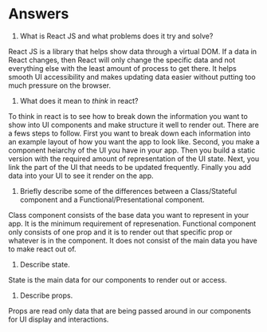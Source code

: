 # Answers

1.  What is React JS and what problems does it try and solve?

React JS is a library that helps show data through a virtual DOM. If a data in React changes, then React will only change the specific data and not everything else with the least amount of process to get there. It helps smooth UI accessibility and makes updating data easier without putting too much pressure on the browser.

1.  What does it mean to _think_ in react?

To think in react is to see how to break down the information you want to show into UI components and make structure it well to render out. There are a fews steps to follow. First you want to break down each information into an example layout of how you want the app to look like. Second, you make a component heiarchy of the UI you have in your app. Then you build a static version with the required amount of representation of the UI state. Next, you link the part of the UI that needs to be updated frequently. Finally you add data into your UI to see it render on the app.

1.  Briefly describe some of the differences between a Class/Stateful component and a Functional/Presentational component.

Class component consists of the base data you want to represent in your app. It is the minimum requirement of represenation. Functional component only consists of one prop and it is to render out that specific prop or whatever is in the component. It does not consist of the main data you have to make react out of.

1.  Describe state.

State is the main data for our components to render out or access. 

1.  Describe props.

Props are read only data that are being passed around in our components for UI display and interactions.
